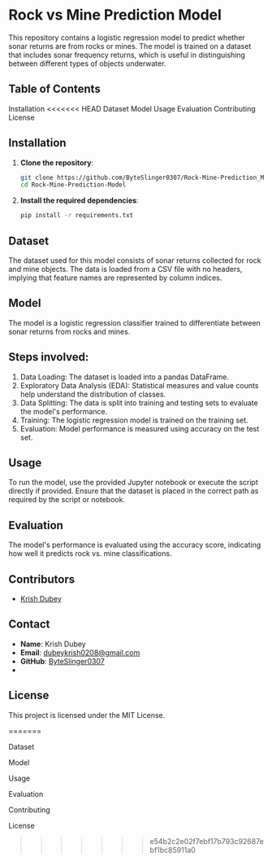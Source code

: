 # Rock vs Mine Prediction Model
This repository contains a logistic regression model to predict whether sonar returns are from rocks or mines. The model is trained on a dataset that includes sonar frequency returns, which is useful in distinguishing between different types of objects underwater.

## Table of Contents
Installation
<<<<<<< HEAD
Dataset
Model
Usage
Evaluation
Contributing
License

## Installation

1. **Clone the repository**:
    ```bash
    git clone https://github.com/ByteSlinger0307/Rock-Mine-Prediction_Model.git
    cd Rock-Mine-Prediction-Model
    ```

2. **Install the required dependencies**:
    ```bash
    pip install -r requirements.txt
    ```

## Dataset
The dataset used for this model consists of sonar returns collected for rock and mine objects. The data is loaded from a CSV file with no headers, implying that feature names are represented by column indices.

## Model
The model is a logistic regression classifier trained to differentiate between sonar returns from rocks and mines.

## Steps involved:

1) Data Loading: The dataset is loaded into a pandas DataFrame.
2) Exploratory Data Analysis (EDA): Statistical measures and value counts help understand the distribution of classes.
3) Data Splitting: The data is split into training and testing sets to evaluate the model's performance.
4) Training: The logistic regression model is trained on the training set.
5) Evaluation: Model performance is measured using accuracy on the test set.

## Usage
To run the model, use the provided Jupyter notebook or execute the script directly if provided. Ensure that the dataset is placed in the correct path as required by the script or notebook.

## Evaluation 
The model's performance is evaluated using the accuracy score, indicating how well it predicts rock vs. mine classifications.

## Contributors

- [Krish Dubey](https://github.com/ByteSlinger0307)

## Contact

- **Name**: Krish Dubey
- **Email**: [dubeykrish0208@gmail.com](mailto:dubeykrish0208@gmail.com)
- **GitHub**: [ByteSlinger0307](https://github.com/ByteSlinger0307)
- 
## License
This project is licensed under the MIT License.

=======

Dataset

Model

Usage

Evaluation

Contributing

License

>>>>>>> e54b2c2e02f7ebf17b793c92687ebf1bc85911a0


